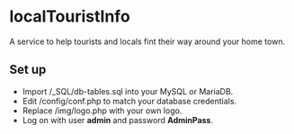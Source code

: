 # localTouristInfo
A service to help tourists and locals fint their way around your home town.

## Set up
- Import /_SQL/db-tables.sql into your MySQL or MariaDB.
- Edit /config/conf.php to match your database credentials.  
- Replace /img/logo.php with your own logo.
- Log on with user __admin__ and password __AdminPass__.
